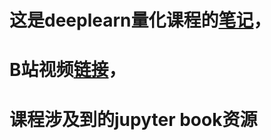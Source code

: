 # 这是deeplearn量化课程的[笔记](https://www.deeplearning.ai/short-courses/quantization-in-depth/)，

# B站视频[链接](https://www.bilibili.com/video/BV1kw4m1X7Bi/?spm_id_from=333.999.list.card_archive.click)，

# 课程涉及到的jupyter book资源
